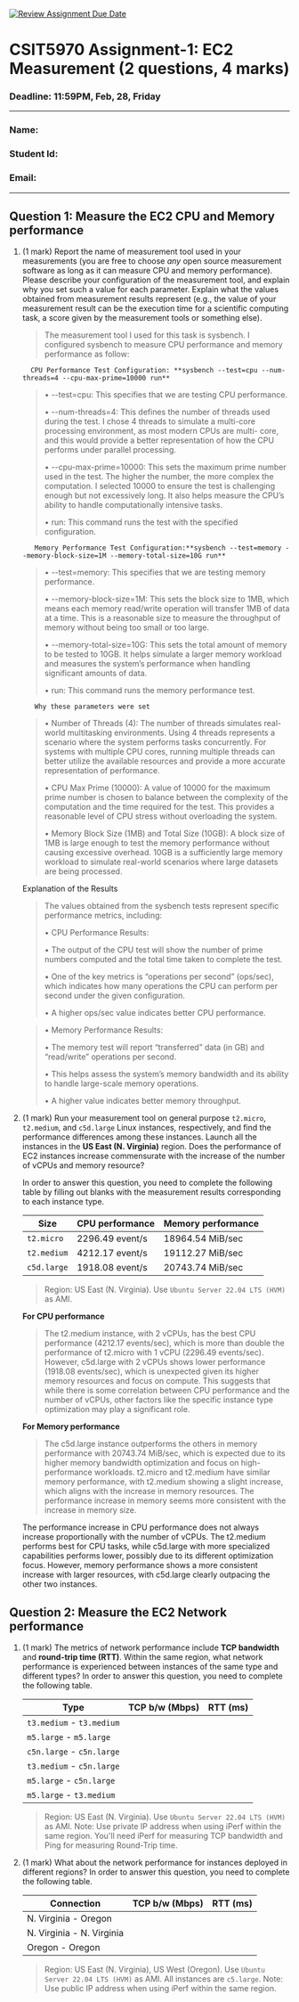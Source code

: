 [![Review Assignment Due Date](https://classroom.github.com/assets/deadline-readme-button-22041afd0340ce965d47ae6ef1cefeee28c7c493a6346c4f15d667ab976d596c.svg)](https://classroom.github.com/a/IAASVEAZ)
# CSIT5970 Assignment-1: EC2 Measurement (2 questions, 4 marks)

### Deadline: 11:59PM, Feb, 28, Friday

---

### Name: 
### Student Id: 
### Email: 

---

## Question 1: Measure the EC2 CPU and Memory performance

1. (1 mark) Report the name of measurement tool used in your measurements (you are free to choose *any* open source measurement software as long as it can measure CPU and memory performance). Please describe your configuration of the measurement tool, and explain why you set such a value for each parameter. Explain what the values obtained from measurement results represent (e.g., the value of your measurement result can be the execution time for a scientific computing task, a score given by the measurement tools or something else).

    > The measurement tool I used for this task is sysbench.
    > I configured sysbench to measure CPU performance and memory performance as follow:
    
         CPU Performance Test Configuration: **sysbench --test=cpu --num-threads=4 --cpu-max-prime=10000 run**
    >
    >•	--test=cpu: This specifies that we are testing CPU performance.
    >
    >•	--num-threads=4: This defines the number of threads used during the test. I chose 4 threads to simulate a multi-core processing environment, as most modern CPUs are multi-  core, and this would provide a better representation of how the CPU performs under parallel processing.
    >
    >• --cpu-max-prime=10000: This sets the maximum prime number used in the test. The higher the number, the more complex the computation. I selected 10000 to ensure the test is               challenging enough but not excessively long. It also helps measure the CPU’s ability to handle computationally intensive tasks.
    >
    >•	run: This command runs the test with the specified configuration.

          Memory Performance Test Configuration:**sysbench --test=memory --memory-block-size=1M --memory-total-size=10G run**
    >
    >•	--test=memory: This specifies that we are testing memory performance.
    >
    >•	--memory-block-size=1M: This sets the block size to 1MB, which means each memory read/write operation will transfer 1MB of data at a time. This is a reasonable size to measure         the throughput of memory without being too small or too large.
    >
    >•	--memory-total-size=10G: This sets the total amount of memory to be tested to 10GB. It helps simulate a larger memory workload and measures the system’s performance when               handling significant amounts of data.
    >
    >•	run: This command runs the memory performance test.
    >
          Why these parameters were set
	>•	Number of Threads (4): The number of threads simulates real-world multitasking environments. Using 4 threads represents a scenario where the system performs tasks concurrently. For systems with multiple CPU cores, running multiple threads can better utilize the available resources and provide a more accurate representation of performance.
    >
	>•	CPU Max Prime (10000): A value of 10000 for the maximum prime number is chosen to balance between the complexity of the computation and the time required for the test. This provides a reasonable level of CPU stress without overloading the system.
    >
	>•	Memory Block Size (1MB) and Total Size (10GB): A block size of 1MB is large enough to test the memory performance without causing excessive overhead. 10GB is a sufficiently large memory workload to simulate real-world scenarios where large datasets are being processed.
    >
     Explanation of the Results
    >The values obtained from the sysbench tests represent specific performance metrics, including:
    >
	>•	CPU Performance Results:
    >
	>•	The output of the CPU test will show the number of prime numbers computed and the total time taken to complete the test.
    >
	>•	One of the key metrics is “operations per second” (ops/sec), which indicates how many operations the CPU can perform per second under the given configuration.
    >
	>•	A higher ops/sec value indicates better CPU performance.

	>•	Memory Performance Results:
    >
	>•	The memory test will report “transferred” data (in GB) and “read/write” operations per second.
    >
	>•	This helps assess the system’s memory bandwidth and its ability to handle large-scale memory operations.
    >
	>•	A higher value indicates better memory throughput.
	







3. (1 mark) Run your measurement tool on general purpose `t2.micro`, `t2.medium`, and `c5d.large` Linux instances, respectively, and find the performance differences among these instances. Launch all the instances in the **US East (N. Virginia)** region. Does the performance of EC2 instances increase commensurate with the increase of the number of vCPUs and memory resource?

    In order to answer this question, you need to complete the following table by filling out blanks with the measurement results corresponding to each instance type.

    | Size        | CPU performance | Memory performance |
    | ----------- | --------------- | ------------------ |
    | `t2.micro` | 2296.49 event/s  | 18964.54 MiB/sec   |
    | `t2.medium` | 4212.17 event/s | 19112.27 MiB/sec   |
    | `c5d.large` | 1918.08 event/s | 20743.74 MiB/sec   |

    > Region: US East (N. Virginia). Use `Ubuntu Server 22.04 LTS (HVM)` as AMI.
    >
    > 
    **For CPU performance**
    >The t2.medium instance, with 2 vCPUs, has the best CPU performance (4212.17 events/sec), which is more than double the performance of t2.micro with 1 vCPU (2296.49 events/sec). However, c5d.large with 2 vCPUs shows lower performance (1918.08 events/sec), which is unexpected given its higher memory resources and focus on compute. This suggests that while there is some correlation between CPU performance and the number of vCPUs, other factors like the specific instance type optimization may play a significant role.
   	
   **For Memory performance**
   >The c5d.large instance outperforms the others in memory performance with 20743.74 MiB/sec, which is expected due to its higher memory bandwidth optimization and focus on high-performance workloads. t2.micro and t2.medium have similar memory performance, with t2.medium showing a slight increase, which aligns with the increase in memory resources. The performance increase in memory seems more consistent with the increase in memory size.

   The performance increase in CPU performance does not always increase proportionally with the number of vCPUs. The t2.medium performs best for CPU tasks, while c5d.large with more specialized capabilities performs lower, possibly due to its different optimization focus. However, memory performance shows a more consistent increase with larger resources, with c5d.large clearly outpacing the other two instances.
   

    
    

## Question 2: Measure the EC2 Network performance

1. (1 mark) The metrics of network performance include **TCP bandwidth** and **round-trip time (RTT)**. Within the same region, what network performance is experienced between instances of the same type and different types? In order to answer this question, you need to complete the following table.

    | Type                      | TCP b/w (Mbps) | RTT (ms) |
    | ------------------------- | -------------- | -------- |
    | `t3.medium` - `t3.medium` |                |          |
    | `m5.large` - `m5.large`   |                |          |
    | `c5n.large` - `c5n.large` |                |          |
    | `t3.medium` - `c5n.large` |                |          |
    | `m5.large` - `c5n.large`  |                |          |
    | `m5.large` - `t3.medium`  |                |          |

    > Region: US East (N. Virginia). Use `Ubuntu Server 22.04 LTS (HVM)` as AMI. Note: Use private IP address when using iPerf within the same region. You'll need iPerf for measuring TCP bandwidth and Ping for measuring Round-Trip time.

2. (1 mark) What about the network performance for instances deployed in different regions? In order to answer this question, you need to complete the following table.

    | Connection                | TCP b/w (Mbps) | RTT (ms) |
    | ------------------------- | -------------- | -------- |
    | N. Virginia - Oregon      |                |          |
    | N. Virginia - N. Virginia |                |          |
    | Oregon - Oregon           |                |          |
 
    > Region: US East (N. Virginia), US West (Oregon). Use `Ubuntu Server 22.04 LTS (HVM)` as AMI. All instances are `c5.large`. Note: Use public IP address when using iPerf within the same region.
